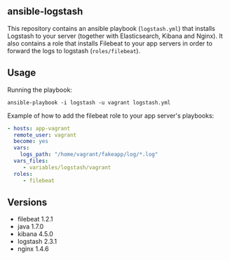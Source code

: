 ## ansible-logstash

This repository contains an ansible playbook (`logstash.yml`) that installs Logstash to your server (together with Elasticsearch, Kibana and Nginx). It also contains a role that installs Filebeat to your app servers in order to forward the logs to logstash (`roles/filebeat`).

## Usage

Running the playbook:

```
ansible-playbook -i logstash -u vagrant logstash.yml
```

Example of how to add the filebeat role to your app server's playbooks:

```yaml
- hosts: app-vagrant
  remote_user: vagrant
  become: yes
  vars:
    logs_path: "/home/vagrant/fakeapp/log/*.log"
  vars_files:
     - variables/logstash/vagrant
  roles:
     - filebeat
```

## Versions
* filebeat 1.2.1
* java 1.7.0
* kibana 4.5.0
* logstash 2.3.1
* nginx 1.4.6
